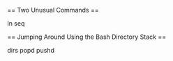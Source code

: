 == Two Unusual Commands ==

ln
seq

== Jumping Around Using the Bash Directory Stack ==

dirs
popd
pushd